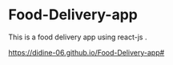 # Food-Delivery-app
This is a food delivery app using react-js .


https://didine-06.github.io/Food-Delivery-app#
